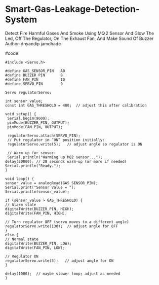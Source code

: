 # Smart-Gas-Leakage-Detection-System
Detect Fire Harmful Gases And Smoke Using MQ 2 Sensor And Glow The Led, Off The Regulator, On The Exhaust Fan, And Make Sound Of Buzzer
   Author-dnyandip jamdhade



#code

    #include <Servo.h>

    #define GAS_SENSOR_PIN   A0
    #define BUZZER_PIN       8
    #define FAN_PIN          10
    #define SERVO_PIN        9

    Servo regulatorServo;

    int sensor_value;
    const int GAS_THRESHOLD = 400;  // adjust this after calibration

    void setup() {
     Serial.begin(9600);
     pinMode(BUZZER_PIN, OUTPUT);
     pinMode(FAN_PIN, OUTPUT);

     regulatorServo.attach(SERVO_PIN);
     // Put regulator in “ON” position initially:
     regulatorServo.write(5);   // adjust angle so regulator is ON

     // Warm‑up for sensor:
     Serial.println("Warming up MQ2 sensor...");
    delay(20000); // 20 seconds warm‑up (or more if needed)
    Serial.println("Ready.");
    }

    void loop() {
    sensor_value = analogRead(GAS_SENSOR_PIN);
    Serial.print("Sensor Value = ");
    Serial.println(sensor_value);

    if (sensor_value > GAS_THRESHOLD) {
    // Alarm state
    digitalWrite(BUZZER_PIN, HIGH);
    digitalWrite(FAN_PIN, HIGH);

    // Turn regulator OFF (servo moves to a different angle)
    regulatorServo.write(130);  // adjust angle for OFF
    }
    else {
    // Normal state
    digitalWrite(BUZZER_PIN, LOW);
    digitalWrite(FAN_PIN, LOW);

    // Regulator ON
    regulatorServo.write(5);   // adjust angle for ON
    }

    delay(1000);  // maybe slower loop; adjust as needed
    }
  
